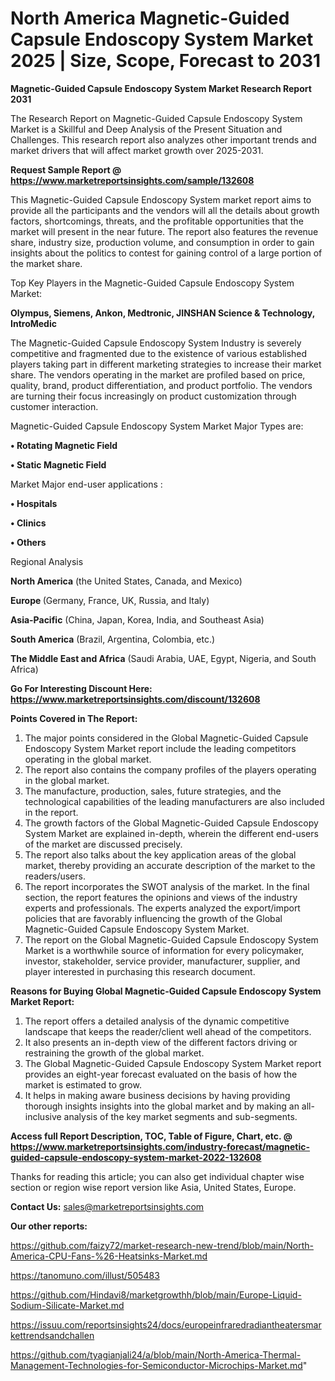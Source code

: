 # North America Magnetic-Guided Capsule Endoscopy System Market 2025 | Size, Scope, Forecast to 2031

<strong>Magnetic-Guided Capsule Endoscopy System Market Research Report 2031</strong>

The Research Report on Magnetic-Guided Capsule Endoscopy System Market is a Skillful and Deep Analysis of the Present Situation and Challenges. This research report also analyzes other important trends and market drivers that will affect market growth over 2025-2031.

<strong>Request Sample Report @ <a href=https://www.marketreportsinsights.com/sample/132608>https://www.marketreportsinsights.com/sample/132608</a></strong>

This Magnetic-Guided Capsule Endoscopy System market report aims to provide all the participants and the vendors will all the details about growth factors, shortcomings, threats, and the profitable opportunities that the market will present in the near future. The report also features the revenue share, industry size, production volume, and consumption in order to gain insights about the politics to contest for gaining control of a large portion of the market share.

Top Key Players in the Magnetic-Guided Capsule Endoscopy System Market:

<strong>Olympus, Siemens, Ankon, Medtronic, JINSHAN Science & Technology, IntroMedic</strong>

The Magnetic-Guided Capsule Endoscopy System Industry is severely competitive and fragmented due to the existence of various established players taking part in different marketing strategies to increase their market share. The vendors operating in the market are profiled based on price, quality, brand, product differentiation, and product portfolio. The vendors are turning their focus increasingly on product customization through customer interaction.

Magnetic-Guided Capsule Endoscopy System Market Major Types are:

<strong>• Rotating Magnetic Field

• Static Magnetic Field</strong>

Market Major end-user applications :

<strong>• Hospitals

• Clinics

• Others</strong>

Regional Analysis

</u><strong><b>North America</b></strong> (the United States, Canada, and Mexico)

<strong><b>Europe </b></strong>(Germany, France, UK, Russia, and Italy)

<strong><b>Asia-Pacific</b></strong> (China, Japan, Korea, India, and Southeast Asia)

<strong><b>South America</b></strong> (Brazil, Argentina, Colombia, etc.)

<strong><b>The Middle East and Africa</b></strong> (Saudi Arabia, UAE, Egypt, Nigeria, and South Africa)

<strong>Go For Interesting Discount Here: <a href=https://www.marketreportsinsights.com/discount/132608>https://www.marketreportsinsights.com/discount/132608</a></strong>

<strong>Points Covered in The Report:</strong>
<ol>
  <li>The major points considered in the Global Magnetic-Guided Capsule Endoscopy System Market report include the leading competitors operating in the global market.</li>
  <li>The report also contains the company profiles of the players operating in the global market.</li>
  <li>The manufacture, production, sales, future strategies, and the technological capabilities of the leading manufacturers are also included in the report.</li>
  <li>The growth factors of the Global Magnetic-Guided Capsule Endoscopy System Market are explained in-depth, wherein the different end-users of the market are discussed precisely.</li>
  <li>The report also talks about the key application areas of the global market, thereby providing an accurate description of the market to the readers/users.</li>
  <li>The report incorporates the SWOT analysis of the market. In the final section, the report features the opinions and views of the industry experts and professionals. The experts analyzed the export/import policies that are favorably influencing the growth of the Global Magnetic-Guided Capsule Endoscopy System Market.</li>
  <li>The report on the Global Magnetic-Guided Capsule Endoscopy System Market is a worthwhile source of information for every policymaker, investor, stakeholder, service provider, manufacturer, supplier, and player interested in purchasing this research document.</li>
</ol>
<strong>Reasons for Buying Global Magnetic-Guided Capsule Endoscopy System Market Report:</strong>

<ol>
  <li>The report offers a detailed analysis of the dynamic competitive landscape that keeps the reader/client well ahead of the competitors.</li>
  <li>It also presents an in-depth view of the different factors driving or restraining the growth of the global market.</li>
  <li>The Global Magnetic-Guided Capsule Endoscopy System Market report provides an eight-year forecast evaluated on the basis of how the market is estimated to grow.</li>
  <li>It helps in making aware business decisions by having providing thorough insights insights into the global market and by making an all-inclusive analysis of the key market segments and sub-segments.</li>
</ol>
<strong>Access full Report Description, TOC, Table of Figure, Chart, etc. @ <a href=https://www.marketreportsinsights.com/industry-forecast/magnetic-guided-capsule-endoscopy-system-market-2022-132608>https://www.marketreportsinsights.com/industry-forecast/magnetic-guided-capsule-endoscopy-system-market-2022-132608</a></strong>


Thanks for reading this article; you can also get individual chapter wise section or region wise report version like Asia, United States, Europe.

<strong>Contact Us:</strong>
sales@marketreportsinsights.com

<strong>Our other reports:</strong>

<a href=https://github.com/faizy72/market-research-new-trend/blob/main/North-America-CPU-Fans-%26-Heatsinks-Market.md>https://github.com/faizy72/market-research-new-trend/blob/main/North-America-CPU-Fans-%26-Heatsinks-Market.md</a>

<a href=https://tanomuno.com/illust/505483>https://tanomuno.com/illust/505483</a>

<a href=https://github.com/Hindavi8/marketgrowthh/blob/main/Europe-Liquid-Sodium-Silicate-Market.md>https://github.com/Hindavi8/marketgrowthh/blob/main/Europe-Liquid-Sodium-Silicate-Market.md</a>

<a href=https://issuu.com/reportsinsights24/docs/europeinfraredradiantheatersmarkettrendsandchallen>https://issuu.com/reportsinsights24/docs/europeinfraredradiantheatersmarkettrendsandchallen</a>

<a href=https://github.com/tyagianjali24/a/blob/main/North-America-Thermal-Management-Technologies-for-Semiconductor-Microchips-Market.md>https://github.com/tyagianjali24/a/blob/main/North-America-Thermal-Management-Technologies-for-Semiconductor-Microchips-Market.md</a>"

